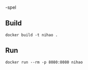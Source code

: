 -spel

## Build

```
docker build -t nihao .
```

## Run

```
docker run --rm -p 8080:8080 nihao
```
